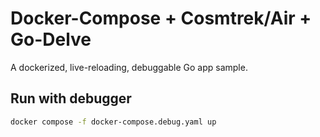 # Docker-Compose + Cosmtrek/Air + Go-Delve

A dockerized, live-reloading, debuggable Go app sample.

## Run with debugger

```sh
docker compose -f docker-compose.debug.yaml up
```
